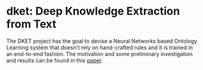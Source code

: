 # dket: Deep Knowledge Extraction from Text
The DKET project has the goal to devise a Neural Networks based Ontology Learning system that doesn't rely on hand-crafted rules and it is trained in an end-to-end fashion. The motivation and some preliminary investigation and results can be found in this [paper](https://link.springer.com/chapter/10.1007/978-3-319-49004-5_31).
